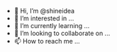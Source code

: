 - 👋 Hi, I’m @shineidea
- 👀 I’m interested in ...
- 🌱 I’m currently learning ...
- 💞️ I’m looking to collaborate on ...
- 📫 How to reach me ...

<!---
shineidea/shineidea is a ✨ special ✨ repository because its `README.md` (this file) appears on your GitHub profile.
You can click the Preview link to take a look at your changes.
--->
